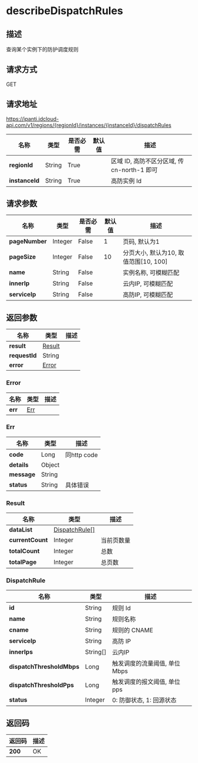 # describeDispatchRules


## 描述
查询某个实例下的防护调度规则

## 请求方式
GET

## 请求地址
https://ipanti.jdcloud-api.com/v1/regions/{regionId}/instances/{instanceId}/dispatchRules

|名称|类型|是否必需|默认值|描述|
|---|---|---|---|---|
|**regionId**|String|True| |区域 ID, 高防不区分区域, 传 cn-north-1 即可|
|**instanceId**|String|True| |高防实例 Id|

## 请求参数
|名称|类型|是否必需|默认值|描述|
|---|---|---|---|---|
|**pageNumber**|Integer|False|1|页码, 默认为1|
|**pageSize**|Integer|False|10|分页大小, 默认为10, 取值范围[10, 100]|
|**name**|String|False| |实例名称, 可模糊匹配|
|**innerIp**|String|False| |云内IP, 可模糊匹配|
|**serviceIp**|String|False| |高防IP, 可模糊匹配|


## 返回参数
|名称|类型|描述|
|---|---|---|
|**result**|[Result](describedispatchrules#result)| |
|**requestId**|String| |
|**error**|[Error](describedispatchrules#error)| |

### <div id="error">Error</div>
|名称|类型|描述|
|---|---|---|
|**err**|[Err](describedispatchrules#err)| |
### <div id="err">Err</div>
|名称|类型|描述|
|---|---|---|
|**code**|Long|同http code|
|**details**|Object| |
|**message**|String| |
|**status**|String|具体错误|
### <div id="result">Result</div>
|名称|类型|描述|
|---|---|---|
|**dataList**|[DispatchRule[]](describedispatchrules#dispatchrule)| |
|**currentCount**|Integer|当前页数量|
|**totalCount**|Integer|总数|
|**totalPage**|Integer|总页数|
### <div id="dispatchrule">DispatchRule</div>
|名称|类型|描述|
|---|---|---|
|**id**|String|规则 Id|
|**name**|String|规则名称|
|**cname**|String|规则的 CNAME|
|**serviceIp**|String|高防 IP|
|**innerIps**|String[]|云内IP|
|**dispatchThresholdMbps**|Long|触发调度的流量阈值, 单位 Mbps|
|**dispatchThresholdPps**|Long|触发调度的报文阈值, 单位 pps|
|**status**|Integer|0: 防御状态, 1: 回源状态|

## 返回码
|返回码|描述|
|---|---|
|**200**|OK|
